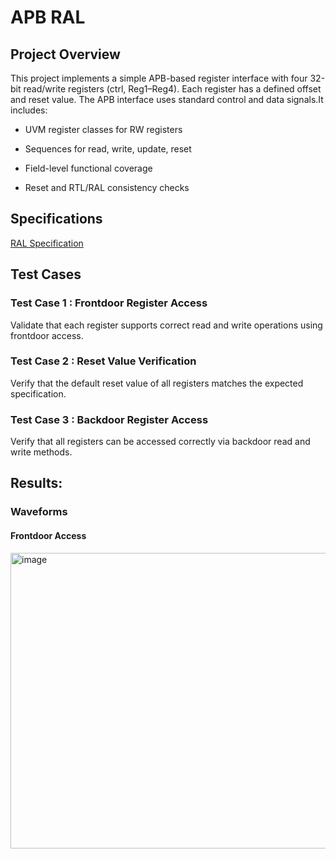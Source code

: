 # APB RAL
## Project Overview

This project implements a simple APB-based register interface with four 32-bit read/write registers (ctrl, Reg1–Reg4). Each register has a defined offset and reset value. The APB interface uses standard control and data signals.It includes:

- UVM register classes for RW registers

- Sequences for read, write, update, reset

- Field-level functional coverage

- Reset and RTL/RAL consistency checks

## Specifications
[RAL Specification](https://mirafra2-my.sharepoint.com/:w:/g/personal/shreyasb_mirafra2_onmicrosoft_com/EaJ5KQykX4xGpFbweqN0TPABRn_jglwecZ1EimoOWgNttA?wdOrigin=TEAMS-MAGLEV.p2p_ns.rwc&wdExp=TEAMS-TREATMENT&wdhostclicktime=1754633041242&web=1)

## Test Cases
### Test Case 1 : Frontdoor Register Access
Validate that each register supports correct read and write operations using frontdoor access.

### Test Case 2 : Reset Value Verification
Verify that the default reset value of all registers matches the expected specification.

### Test Case 3 : Backdoor Register Access
Verify that all registers can be accessed correctly via backdoor read and write methods.

## Results:
### Waveforms
#### Frontdoor Access
<img width="1163" height="473" alt="image" src="https://github.com/user-attachments/assets/7092688f-9ff2-477c-b00f-1b2718216d0f" />

